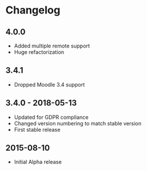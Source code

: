 # Changelog

## 4.0.0

- Added multiple remote support
- Huge refactorization

## 3.4.1

- Dropped Moodle 3.4 support

## 3.4.0 - 2018-05-13

- Updated for GDPR compliance
- Changed version numbering to match stable version
- First stable release

## 2015-08-10

- Initial Alpha release
